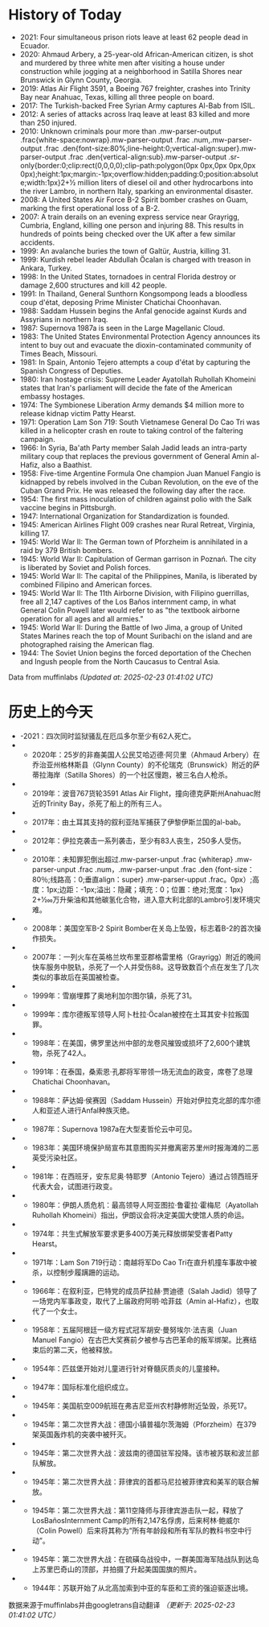 # History of Today 

- 2021: Four simultaneous prison riots leave at least 62 people dead in Ecuador.
- 2020: Ahmaud Arbery, a 25-year-old African-American citizen, is shot and murdered by three white men after visiting a house under construction while jogging at a neighborhood in Satilla Shores near Brunswick in Glynn County, Georgia.
- 2019: Atlas Air Flight 3591, a Boeing 767 freighter, crashes into Trinity Bay near Anahuac, Texas, killing all three people on board.
- 2017: The Turkish-backed Free Syrian Army captures Al-Bab from ISIL.
- 2012: A series of attacks across Iraq leave at least 83 killed and more than 250 injured.
- 2010: Unknown criminals pour more than .mw-parser-output .frac{white-space:nowrap}.mw-parser-output .frac .num,.mw-parser-output .frac .den{font-size:80%;line-height:0;vertical-align:super}.mw-parser-output .frac .den{vertical-align:sub}.mw-parser-output .sr-only{border:0;clip:rect(0,0,0,0);clip-path:polygon(0px 0px,0px 0px,0px 0px);height:1px;margin:-1px;overflow:hidden;padding:0;position:absolute;width:1px}2+1⁄2 million liters of diesel oil and other hydrocarbons into the river Lambro, in northern Italy, sparking an environmental disaster.
- 2008: A United States Air Force B-2 Spirit bomber crashes on Guam, marking  the first operational loss of a B-2.
- 2007: A train derails on an evening express service near Grayrigg, Cumbria, England, killing one person and injuring 88. This results in hundreds of points being checked over the UK after a few similar accidents.
- 1999: An avalanche buries the town of Galtür, Austria, killing 31.
- 1999: Kurdish rebel leader Abdullah Öcalan is charged with treason in Ankara, Turkey.
- 1998: In the United States, tornadoes in central Florida destroy or damage 2,600 structures and kill 42 people.
- 1991: In Thailand, General Sunthorn Kongsompong leads a bloodless coup d'état, deposing Prime Minister Chatichai Choonhavan.
- 1988: Saddam Hussein begins the Anfal genocide against Kurds and Assyrians in northern Iraq.
- 1987: Supernova 1987a is seen in the Large Magellanic Cloud.
- 1983: The United States Environmental Protection Agency announces its intent to buy out and evacuate the dioxin-contaminated community of Times Beach, Missouri.
- 1981: In Spain, Antonio Tejero attempts a coup d'état by capturing the Spanish Congress of Deputies.
- 1980: Iran hostage crisis: Supreme Leader Ayatollah Ruhollah Khomeini states that Iran's parliament will decide the fate of the American embassy hostages.
- 1974: The Symbionese Liberation Army demands $4 million more to release kidnap victim Patty Hearst.
- 1971: Operation Lam Son 719: South Vietnamese General Do Cao Tri was killed in a helicopter crash en route to taking control of the faltering campaign.
- 1966: In Syria, Ba'ath Party member Salah Jadid leads an intra-party military coup that replaces the previous government of General Amin al-Hafiz, also a Baathist.
- 1958: Five-time Argentine Formula One champion Juan Manuel Fangio is kidnapped by rebels involved in the Cuban Revolution, on the eve of the Cuban Grand Prix. He was released the following day after the race.
- 1954: The first mass inoculation of children against polio with the Salk vaccine begins in Pittsburgh.
- 1947: International Organization for Standardization is founded.
- 1945: American Airlines Flight 009 crashes near Rural Retreat, Virginia, killing 17.
- 1945: World War II: The German town of Pforzheim is annihilated in a raid by 379 British bombers.
- 1945: World War II: Capitulation of German garrison in Poznań. The city is liberated by Soviet and Polish forces.
- 1945: World War II: The capital of the Philippines, Manila, is liberated by combined Filipino and American forces.
- 1945: World War II: The 11th Airborne Division, with Filipino guerrillas, free all 2,147 captives of the Los Baños internment camp, in what General Colin Powell later would refer to as "the textbook airborne operation for all ages and all armies."
- 1945: World War II: During the Battle of Iwo Jima, a group of United States Marines reach the top of Mount Suribachi on the island and are photographed raising the American flag.
- 1944: The Soviet Union begins the forced deportation of the Chechen and Ingush people from the North Caucasus to Central Asia.

Data from muffinlabs
*(Updated at: 2025-02-23 01:41:02 UTC)*

# 历史上的今天 

- -2021：四次同时监狱骚乱在厄瓜多尔至少有62人死亡。
- -  2020年：25岁的非裔美国人公民艾哈迈德·阿贝里（Ahmaud Arbery）在乔治亚州格林斯县（Glynn County）的不伦瑞克（Brunswick）附近的萨蒂拉海岸（Satilla Shores）的一个社区慢跑，被三名白人枪杀。
- -  2019年：波音767货轮3591 Atlas Air Flight，撞向德克萨斯州Anahuac附近的Trinity Bay，杀死了船上的所有三人。
- -  2017年：由土耳其支持的叙利亚陆军捕获了伊黎伊斯兰国的al-bab。
- -  2012年：伊拉克袭击一系列袭击，至少有83人丧生，250多人受伤。
- -  2010年：未知罪犯倒出超过.mw-parser-unput .frac {whiterap} .mw-parser-unput .frac .num，.mw-parser-unput .frac .den {font-size：80％;线路高：0;垂直align：super} .mw-parser-upput .frac。0px）;高度：1px;边距：-1px;溢出：隐藏；填充：0；位置：绝对;宽度：1px} 2+1⁄200万升柴油和其他碳氢化合物，进入意大利北部的Lambro引发环境灾难。
- -  2008年：美国空军B-2 Spirit Bomber在关岛上坠毁，标志着B-2的首次操作损失。
- -  2007年：一列火车在英格兰坎布里亚郡格雷里格（Grayrigg）附近的晚间快车服务中脱轨，杀死了一个人并受伤88。这导致数百个点在发生了几次类似的事故后在英国被检查。
- -  1999年：雪崩埋葬了奥地利加尔图尔镇，杀死了31。
- -  1999年：库尔德叛军领导人阿卜杜拉·Öcalan被控在土耳其安卡拉叛国罪。
- -  1998年：在美国，佛罗里达州中部的龙卷风摧毁或损坏了2,600个建筑物，杀死了42人。
- -  1991年：在泰国，桑索恩·孔郡将军带领一场无流血的政变，席卷了总理Chatichai Choonhavan。
- -  1988年：萨达姆·侯赛因（Saddam Hussein）开始对伊拉克北部的库尔德人和亚述人进行Anfal种族灭绝。
- -  1987年：Supernova 1987a在大型麦哲伦云中可见。
- -  1983年：美国环境保护局宣布其意图购买并撤离密苏里州时报海滩的二恶英受污染社区。
- -  1981年：在西班牙，安东尼奥·特耶罗（Antonio Tejero）通过占领西班牙代表大会，试图进行政变。
- -  1980年：伊朗人质危机：最高领导人阿亚图拉·鲁霍拉·霍梅尼（Ayatollah Ruhollah Khomeini）指出，伊朗议会将决定美国大使馆人质的命运。
- -  1974年：共生式解放军要求更多400万美元释放绑架受害者Patty Hearst。
- -  1971年：Lam Son 719行动：南越将军Do Cao Tri在直升机撞车事故中被杀，以控制步履蹒跚的运动。
- -  1966年：在叙利亚，巴特党的成员萨拉赫·贾迪德（Salah Jadid）领导了一场党内军事政变，取代了上届政府阿明·哈菲兹（Amin al-Hafiz），也取代了一个女士。
- -  1958年：五届阿根廷一级方程式冠军胡安·曼努埃尔·法吉奥（Juan Manuel Fangio）在古巴大奖赛前夕被参与古巴革命的叛军绑架。比赛结束后的第二天，他被释放。
- -  1954年：匹兹堡开始对儿童进行针对脊髓灰质炎的儿童接种。
- -  1947年：国际标准化组织成立。
- -  1945年：美国航空009航班在弗吉尼亚州农村静修附近坠毁，杀死17。
- -  1945年：第二次世界大战：德国小镇普福尔茨海姆（Pforzheim）在379架英国轰炸机的突袭中被歼灭。
- -  1945年：第二次世界大战：波兹南的德国驻军投降。该市被苏联和波兰部队解放。
- -  1945年：第二次世界大战：菲律宾的首都马尼拉被菲律宾和美军的联合解放。
- -  1945年：第二次世界大战：第11空降师与菲律宾游击队一起，释放了LosBañosInternment Camp的所有2,147名俘虏，后来柯林·鲍威尔（Colin Powell）后来将其称为“所有年龄段和所有军队的教科书空中行动”。
- -  1945年：第二次世界大战：在硫磺岛战役中，一群美国海军陆战队到达岛上苏里巴奇山的顶部，并拍摄了升起美国国旗的照片。
- -  1944年：苏联开始了从北高加索到中亚的车臣和工资的强迫驱逐出境。

数据来源于muffinlabs并由googletrans自动翻译
*（更新于: 2025-02-23 01:41:02 UTC）*